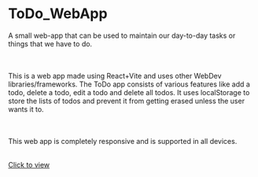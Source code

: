 # ToDo_WebApp

A small web-app that can be used to maintain our day-to-day tasks or things that we have to do. 

<br><br> 
This is a web app made using React+Vite and uses other WebDev libraries/frameworks. The ToDo app consists of various features like add a todo, delete a todo, edit a todo and delete all todos. It uses localStorage to store the lists of todos and prevent it from getting erased unless the user wants it to.

<br><br> This web app is completely responsive and is supported in all devices. 

<br>
<a href="https://main--todoreactz.netlify.app/">Click to view</a>
